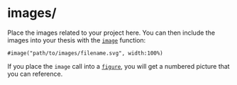 # images/

Place the images related to your project here. You can then include the images
into your thesis with the [`image`][image] function:
```typst
#image("path/to/images/filename.svg", width:100%)
```
If you place the `image` call into a [`figure`][figure], you will get a
numbered picture that you can reference.

[image]: https://typst.app/docs/reference/visualize/image/
[figure]: https://typst.app/docs/reference/model/figure/
